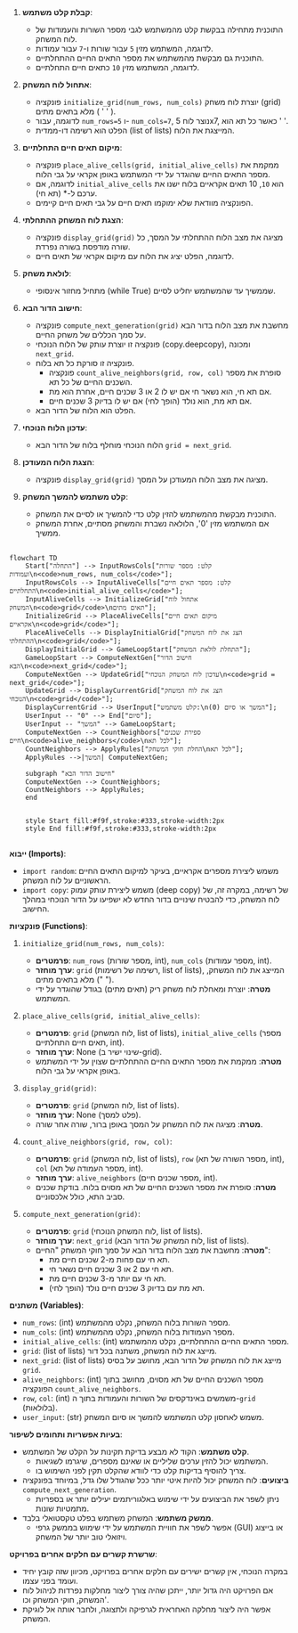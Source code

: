 ## <algorithm>

1.  **קבלת קלט משתמש**:
    *   התוכנית מתחילה בבקשת קלט מהמשתמש לגבי מספר השורות והעמודות של לוח המשחק.
    *   לדוגמה, המשתמש מזין `5` עבור שורות ו-`7` עבור עמודות.
    *   התוכנית גם מבקשת מהמשתמש את מספר התאים החיים ההתחלתיים.
    *   לדוגמה, המשתמש מזין `10` כתאים חיים התחלתיים.

2.  **אתחול לוח המשחק**:
    *   פונקציה `initialize_grid(num_rows, num_cols)` יוצרת לוח משחק (grid) מלא בתאים מתים ( ' ' ).
    *   לדוגמה, עבור `num_rows=5` ו- `num_cols=7`, נוצר לוח 5x7, כאשר כל תא הוא ' '.
    *   הפלט הוא רשימה דו-ממדית (list of lists) המייצגת את הלוח.

3.  **מיקום תאים חיים התחלתיים**:
    *   פונקציה `place_alive_cells(grid, initial_alive_cells)` ממקמת את מספר התאים החיים שהוגדר על ידי המשתמש באופן אקראי על גבי הלוח.
    *   לדוגמה, אם `initial_alive_cells` הוא `10`, 10 תאים אקראיים בלוח ישנו את ערכם ל-* (תא חי).
    *   הפונקציה מוודאת שלא ימוקמו תאים חיים על גבי תאים חיים קיימים.

4.  **הצגת לוח המשחק ההתחלתי**:
    *   פונקציה `display_grid(grid)` מציגה את מצב הלוח ההתחלתי על המסך, כל שורה מודפסת בשורה נפרדת.
    *   לדוגמה, הפלט יציג את הלוח עם מיקום אקראי של תאים חיים.

5.  **לולאת משחק**:
    *   מתחיל מחזור אינסופי (while True) שממשיך עד שהמשתמש יחליט לסיים.

6.  **חישוב הדור הבא**:
    *   פונקציה `compute_next_generation(grid)` מחשבת את מצב הלוח בדור הבא על סמך הכללים של משחק החיים.
    *   פונקציה זו יוצרת עותק של הלוח הנוכחי (copy.deepcopy), ומכונה `next_grid`.
    *   פונקציה זו סורקת כל תא בלוח.
        *   פונקציה `count_alive_neighbors(grid, row, col)` סופרת את מספר השכנים החיים של כל תא.
        *   אם תא חי, הוא נשאר חי אם יש לו 2 או 3 שכנים חיים, אחרת הוא מת.
        *   אם תא מת, הוא נולד (הופך לחי) אם יש לו בדיוק 3 שכנים חיים.
    *   הפלט הוא הלוח של הדור הבא.

7.  **עדכון הלוח הנוכחי**:
    *   הלוח הנוכחי מוחלף בלוח של הדור הבא `grid = next_grid`.

8.  **הצגת הלוח המעודכן**:
    *   פונקציה `display_grid(grid)` מציגה את מצב הלוח המעודכן על המסך.

9.  **קלט משתמש להמשך המשחק**:
    *   התוכנית מבקשת מהמשתמש להזין קלט כדי להמשיך או לסיים את המשחק.
    *   אם המשתמש מזין '0', הלולאה נשברת והמשחק מסתיים, אחרת המשחק ממשיך.

## <mermaid>

```mermaid
flowchart TD
    Start["התחלה"] --> InputRowsCols["קלט: מספר שורות ועמודות\n<code>num_rows, num_cols</code>"];
    InputRowsCols --> InputAliveCells["קלט: מספר תאים חיים התחלתיים\n<code>initial_alive_cells</code>"];
    InputAliveCells --> InitializeGrid["אתחול לוח המשחק\n<code>grid</code>\nתאים מתים"];
    InitializeGrid --> PlaceAliveCells["מיקום תאים חיים אקראיים\n<code>grid</code>"];
    PlaceAliveCells --> DisplayInitialGrid["הצג את לוח המשחק ההתחלתי\n<code>grid</code>"];
    DisplayInitialGrid --> GameLoopStart["התחלת לולאת המשחק"];
    GameLoopStart --> ComputeNextGen["חישוב הדור הבא\n<code>next_grid</code>"];
    ComputeNextGen --> UpdateGrid["עדכון לוח המשחק הנוכחי\n<code>grid = next_grid</code>"];
    UpdateGrid --> DisplayCurrentGrid["הצג את לוח המשחק הנוכחי\n<code>grid</code>"];
    DisplayCurrentGrid --> UserInput["קלט משתמש:\nהמשך או סיום (0)"];
    UserInput -- "0" --> End["סיום"];
    UserInput -- "המשך" --> GameLoopStart;
    ComputeNextGen --> CountNeighbors["ספירת שכנים חיים\n<code>alive_neighbors</code>\nלכל תא"];
    CountNeighbors --> ApplyRules["החלת חוקי המשחק\nלכל תא"];
    ApplyRules -->|המשך| ComputeNextGen;
    
    subgraph "חישוב הדור הבא"
    ComputeNextGen --> CountNeighbors;
    CountNeighbors --> ApplyRules;
    end

    
    style Start fill:#f9f,stroke:#333,stroke-width:2px
    style End fill:#f9f,stroke:#333,stroke-width:2px
```

## <explanation>

**ייבוא (Imports)**:

*   `import random`: משמש ליצירת מספרים אקראיים, בעיקר למיקום התאים החיים הראשוניים על לוח המשחק.
*   `import copy`: משמש ליצירת עותק עמוק (deep copy) של רשימה, במקרה זה, של לוח המשחק, כדי להבטיח שינויים בדור החדש לא ישפיעו על הדור הנוכחי במהלך החישוב.

**פונקציות (Functions)**:

1.  `initialize_grid(num_rows, num_cols)`:
    *   **פרמטרים**: `num_rows` (מספר שורות, int), `num_cols` (מספר עמודות, int).
    *   **ערך מוחזר**: `grid` (רשימה של רשימות, list of lists), המייצג את לוח המשחק, מלא בתאים מתים (" ").
    *   **מטרה**: יוצרת ומאחלת לוח משחק ריק (תאים מתים) בגודל שהוגדר על ידי המשתמש.

2.  `place_alive_cells(grid, initial_alive_cells)`:
    *   **פרמטרים**: `grid` (לוח המשחק, list of lists), `initial_alive_cells` (מספר תאים חיים התחלתיים, int).
    *   **ערך מוחזר**: None (שינוי ישיר ב-grid).
    *   **מטרה**: ממקמת את מספר התאים החיים ההתחלתיים שצוין על ידי המשתמש באופן אקראי על גבי הלוח.

3.  `display_grid(grid)`:
    *   **פרמטרים**: `grid` (לוח המשחק, list of lists).
    *   **ערך מוחזר**: None (פלט למסך).
    *   **מטרה**: מציגה את לוח המשחק על המסך באופן ברור, שורה אחר שורה.

4.  `count_alive_neighbors(grid, row, col)`:
    *   **פרמטרים**: `grid` (לוח המשחק, list of lists), `row` (מספר השורה של תא, int), `col` (מספר העמודה של תא, int).
    *   **ערך מוחזר**: `alive_neighbors` (מספר שכנים חיים, int).
    *   **מטרה**: סופרת את מספר השכנים החיים של תא מסוים בלוח. בודקת שכנים סביב התא, כולל אלכסוניים.

5.  `compute_next_generation(grid)`:
    *   **פרמטרים**: `grid` (לוח המשחק הנוכחי, list of lists).
    *   **ערך מוחזר**: `next_grid` (לוח המשחק של הדור הבא, list of lists).
    *   **מטרה**: מחשבת את מצב הלוח בדור הבא על סמך חוקי המשחק "החיים":
        *   תא חי עם פחות מ-2 שכנים חיים מת.
        *   תא חי עם 2 או 3 שכנים חיים נשאר חי.
        *   תא חי עם יותר מ-3 שכנים חיים מת.
        *   תא מת עם בדיוק 3 שכנים חיים נולד (הופך לחי).

**משתנים (Variables)**:

*   `num_rows`: (int) מספר השורות בלוח המשחק, נקלט מהמשתמש.
*   `num_cols`: (int) מספר העמודות בלוח המשחק, נקלט מהמשתמש.
*   `initial_alive_cells`: (int) מספר התאים החיים ההתחלתיים, נקלט מהמשתמש.
*   `grid`: (list of lists) מייצג את לוח המשחק, משתנה בכל דור.
*   `next_grid`: (list of lists) מייצג את לוח המשחק של הדור הבא, מחושב על בסיס `grid`.
*   `alive_neighbors`: (int) מספר השכנים החיים של תא מסוים, מחושב בתוך הפונקציה `count_alive_neighbors`.
*   `row`, `col`: (int) משמשים באינדקסים של השורות והעמודות בתוך ה-`grid` (בלולאות).
*   `user_input`: (str) משמש לאחסון קלט המשתמש להמשך או סיום המשחק.

**בעיות אפשריות ותחומים לשיפור**:

*   **קלט משתמש**: הקוד לא מבצע בדיקת תקינות על הקלט של המשתמש.
    *   המשתמש יכול להזין ערכים שליליים או שאינם מספרים, שיגרמו לשגיאות.
    *   צריך להוסיף בדיקות קלט כדי לוודא שהקלט תקין לפני השימוש בו.
*   **ביצועים**: לוח המשחק יכול להיות איטי יותר ככל שהגודל שלו גדל, במיוחד בפונקציה `compute_next_generation`.
    *   ניתן לשפר את הביצועים על ידי שימוש באלגוריתמים יעילים יותר או בספריות מתמטיות שונות.
*   **ממשק משתמש**: המשחק משתמש בפלט טקסטואלי בלבד.
    *   אפשר לשפר את חוויית המשתמש על ידי שימוש בממשק גרפי (GUI) או בייצוג ויזואלי טוב יותר של המשחק.

**שרשרת קשרים עם חלקים אחרים בפרויקט**:

*   במקרה הנוכחי, אין קשרים ישירים עם חלקים אחרים בפרויקט, מכיוון שזה קובץ יחיד ועומד בפני עצמו.
*   אם הפרויקט היה גדול יותר, ייתכן שהיה צורך ליצור מחלקות נפרדות לניהול לוח המשחק, חוקי המשחק וכו'.
*   אפשר היה ליצור מחלקה האחראית לגרפיקה ולתצוגה, ולחבר אותה אל לוגיקת המשחק.